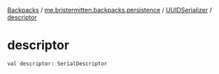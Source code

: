 [Backpacks](../../index.md) / [me.bristermitten.backpacks.persistence](../index.md) / [UUIDSerializer](index.md) / [descriptor](./descriptor.md)

# descriptor

`val descriptor: SerialDescriptor`